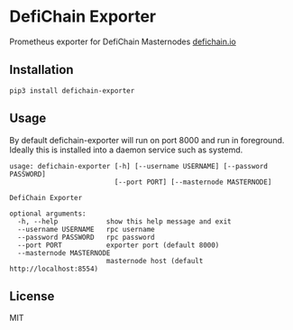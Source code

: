 # DefiChain Exporter
Prometheus exporter for DefiChain Masternodes [defichain.io](defichain.io)

## Installation

```
pip3 install defichain-exporter
```

## Usage
By default defichain-exporter will run on port 8000 and run in foreground. Ideally this is installed into a daemon service such as systemd.

```
usage: defichain-exporter [-h] [--username USERNAME] [--password PASSWORD]
                          [--port PORT] [--masternode MASTERNODE]

DefiChain Exporter

optional arguments:
  -h, --help            show this help message and exit
  --username USERNAME   rpc username
  --password PASSWORD   rpc password
  --port PORT           exporter port (default 8000)
  --masternode MASTERNODE
                        masternode host (default http://localhost:8554)
```

## License
MIT

